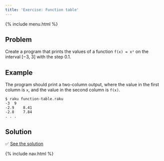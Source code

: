 ```yaml
---
title: 'Exercise: Function table'
---
```


{% include menu.html %}

## Problem

Create a program that prints the values of a function `f(x) = x²` on the interval [−3, 3] with the step 0.1.

## Example

The program should print a two-column output, where the value in the first column is `x`, and the value in the second column is `f(x)`.

```
$ raku function-table.raku
-3	9
-2.9	8.41
-2.8	7.84
. . .
```

## Solution

✅ [See the solution](solution)

{% include nav.html %}
